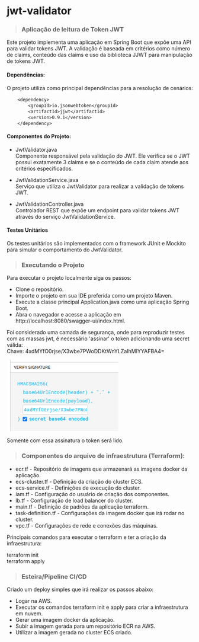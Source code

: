 # jwt-validator
> ### Aplicação de leitura de Token JWT

Este projeto implementa uma aplicação em Spring Boot que expõe uma API para validar tokens JWT. 
A validação é baseada em critérios como número de claims, conteúdo das claims e uso da biblioteca JJWT para manipulação de tokens JWT.

#### Dependências:
O projeto utiliza como principal dependências para a resolução de cenários:

        <dependency>
            <groupId>io.jsonwebtoken</groupId>
            <artifactId>jjwt</artifactId>
            <version>0.9.1</version>
        </dependency>

#### Componentes do Projeto:
- JwtValidator.java  
Componente responsável pela validação do JWT. Ele verifica se o JWT possui exatamente 3 claims e se o conteúdo de cada claim atende aos critérios especificados.

- JwtValidationService.java  
Serviço que utiliza o JwtValidator para realizar a validação de tokens JWT.

- JwtValidationController.java  
Controlador REST que expõe um endpoint para validar tokens JWT através do serviço JwtValidationService.

#### Testes Unitários  
Os testes unitários são implementados com o framework JUnit e Mockito para simular o comportamento do JwtValidator.

> ### Executando o Projeto
Para executar o projeto localmente siga os passos:

- Clone o repositório.
- Importe o projeto em sua IDE preferida como um projeto Maven.
- Execute a classe principal Application.java como uma aplicação Spring Boot.
- Abra o navegador e acesse a aplicação em http://localhost:8080/swagger-ui/index.html.

Foi considerado uma camada de segurança, onde para reproduzir testes com as massas jwt, é necessário 'assinar' o token adicionando uma secret válida:   
Chave:  4xdMYfO0rjse/X3wbe7PWoDDKtWnYLZaIhMIYYAFBA4=

![signature.png](signature.png)

Somente com essa assinatura o token será lido.

> ### Componentes do arquivo de infraestrutura (Terraform):

- ecr.tf -
Repositório de imagens que armazenará as imagens docker da aplicação.
- ecs-cluster.tf -
 Definição da criação do cluster ECS.
- ecs-service.tf - 
 Definições de execução do cluster.
- iam.tf - 
 Configuração do usuário de criação dos componentes.
- lb.tf -
 Configuração de load balancer do cluster.
- main.tf - 
 Definição de padrões da aplicação terraform.
- task-definition.tf - 
 Configurações da imagem docker que irá rodar no cluster.
- vpc.tf - 
 Configurações de rede e conexões das máquinas.

Principais comandos para executar o terraform e ter a criação da infraestrutura:

terraform init  
terraform apply

> ### Esteira/Pipeline CI/CD

Criado um deploy simples que irá realizar os passos abaixo:

- Logar na AWS.
- Executar os comandos terraform init e apply para criar a infraestrutura em nuvem.
- Gerar uma imagem docker da aplicação.
- Subir a imagem gerada para um repositório ECR na AWS.
- Utilizar a imagem gerada no cluster ECS criado.
